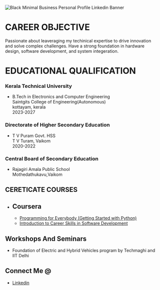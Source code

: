 
![Black Minimal Business Personal Profile Linkedin Banner](https://github.com/user-attachments/assets/c0b9762e-6a99-4bb5-a319-edcecc4a9e26)



# CAREER OBJECTIVE
 Passionate about leaveraging my techinical expertise to drive innovation and solve complex challenges. Have a strong foundation in hardware design, software       development, and system integeration.

# EDUCATIONAL QUALIFICATION
### Kerala Technical University  
   * B.Tech in Electronics and Computer Engineering  
    Saintgits College of Engineering(Autonomous)  
    kottayam, kerala   
    2023-2027

  
### Directorate of Higher Secondary Education
   *   T V Puram Govt. HSS  
      T V Turam, Vaikom  
      2020-2022

### Central Board of Secondary Education  
  *   Rajagiri Amala Public School   
     Mothedathukavu,Vaikom    

## CERETICATE COURSES
* ## Coursera
   * [Programming for Everybody (Getting Started with Python)](https://coursera.org/share/b76a8cd6772b770f623b990a8e814e79)
   * [Introduction to Career Skills in Software Development](https://lnkd.in/g_2JKnFV)

     
## Workshops And Seminars
*  Foundation of Electric and Hybrid Vehicles program by Techmaghi and IIT Delhi

 ## Connect Me @
*  [Linkedin](www.linkedin.com/in/abhishek-p-j-488200280)
 
 

  
